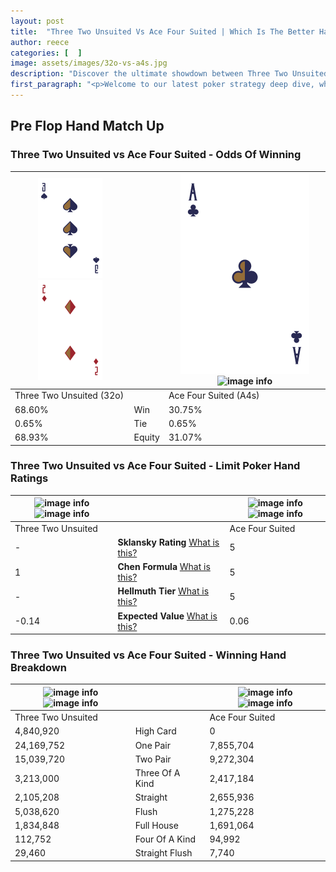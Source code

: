 ```yaml
---
layout: post
title:  "Three Two Unsuited Vs Ace Four Suited | Which Is The Better Hand In Poker? A Complete Guide"
author: reece
categories: [  ]
image: assets/images/32o-vs-a4s.jpg
description: "Discover the ultimate showdown between Three Two Unsuited and Ace Four Suited in poker! Uncover the odds, strategies, and scenarios where one hand triumphs over the other. Get ready to up your poker game with this thrilling analysis."
first_paragraph: "<p>Welcome to our latest poker strategy deep dive, where we're pitting two distinct hands against each other in a high-stakes showdown: Three Two Unsuited vs Ace Four Suited.</p><p>In the dynamic world of poker, every decision counts, and knowing which hand holds the upper hand is key to your success at the table.</p><p>In this article, we'll dissect these two hands, explore the scenarios where one dominates the other, and equip you with the knowledge to make strategic choices that can tip the odds in your favor.</p><p>Get ready to unravel the intriguing dynamics of these poker hands and elevate your game to new heights.</p>"
---
```




[comment]: # (sp0)

## Pre Flop Hand Match Up

<div class="table hand-ratings" markdown="1"> 



### Three Two Unsuited vs Ace Four Suited - Odds Of Winning


    
| ![image info](assets/images/hand1/3.png) ![image info](assets/images/hand1/2o.png) |  | ![image info](assets/images/hand2/A.png) ![image info](assets/images/hand2/4s.png) |
| -------- | -------- | -------- |
| Three Two Unsuited (32o) |  | Ace Four Suited (A4s) |
| 68.60% | Win | 30.75% |
| 0.65% | Tie | 0.65% |
| 68.93% | Equity | 31.07% |




[comment]: # (sp1)



### Three Two Unsuited vs Ace Four Suited - Limit Poker Hand Ratings


    
| ![image info](https://www.riverpairs.com/assets/images/hand1/3.png) ![image info](https://www.riverpairs.com/assets/images/hand1/2o.png) |  | ![image info](https://www.riverpairs.com/assets/images/hand2/A.png) ![image info](https://www.riverpairs.com/assets/images/hand2/4s.png) |
| -------- | -------- | -------- |
| Three Two Unsuited |  | Ace Four Suited |
| - | **Sklansky Rating** [What is this?](/sklansky-rating-explained) | 5 |
| 1 | **Chen Formula** [What is this?](/chen-formula-explained) | 5 |
| - | **Hellmuth Tier** [What is this?](/Hellmuth-tier-explained) | 5 |
| -0.14 | **Expected Value** [What is this?](/expected-value-explained) | 0.06 |




[comment]: # (sp2)



### Three Two Unsuited vs Ace Four Suited - Winning Hand Breakdown


    
| ![image info](https://www.riverpairs.com/assets/images/hand1/3.png) ![image info](https://www.riverpairs.com/assets/images/hand1/2o.png) |  | ![image info](https://www.riverpairs.com/assets/images/hand2/A.png) ![image info](https://www.riverpairs.com/assets/images/hand2/4s.png) |
| -------- | -------- | -------- |
| Three Two Unsuited |  | Ace Four Suited |
| 4,840,920 | High Card | 0 |
| 24,169,752 | One Pair | 7,855,704 |
| 15,039,720 | Two Pair | 9,272,304 |
| 3,213,000 | Three Of A Kind | 2,417,184 |
| 2,105,208 | Straight | 2,655,936 |
| 5,038,620 | Flush | 1,275,228 |
| 1,834,848 | Full House | 1,691,064 |
| 112,752 | Four Of A Kind | 94,992 |
| 29,460 | Straight Flush | 7,740 |




[comment]: # (sp3)



</div>

[comment]: # (sp4)



[comment]: # (sp5)

